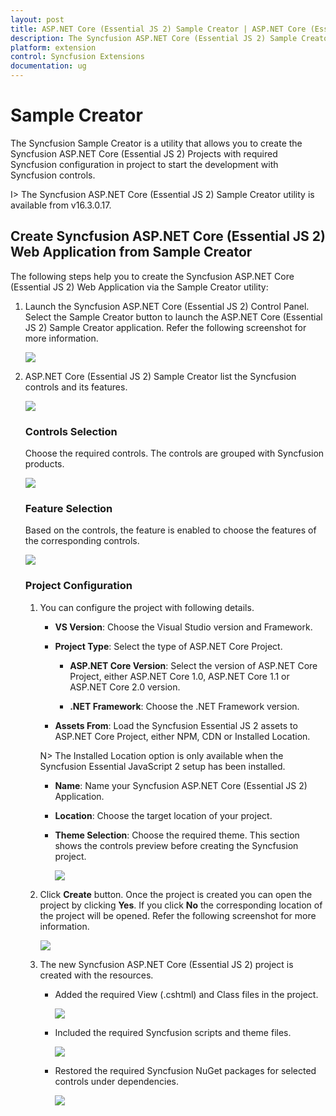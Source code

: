 ```yaml
---
layout: post
title: ASP.NET Core (Essential JS 2) Sample Creator | ASP.NET Core (Essential JS 2) | Syncfusion
description: The Syncfusion ASP.NET Core (Essential JS 2) Sample Creator is a utility that allows you to create the Syncfusion ASP.NET Core (Essential JS 2) Projects with required Syncfusion configuration in project to start the development with Syncfusion controls
platform: extension
control: Syncfusion Extensions
documentation: ug
---
```


# Sample Creator

The Syncfusion Sample Creator is a utility that allows you to create the Syncfusion ASP.NET Core (Essential JS 2) Projects with required Syncfusion configuration in project to start the development with Syncfusion controls.

I> The Syncfusion ASP.NET Core (Essential JS 2) Sample Creator utility is available from v16.3.0.17.

## Create Syncfusion ASP.NET Core (Essential JS 2) Web Application from Sample Creator

The following steps help you to create the Syncfusion ASP.NET Core (Essential JS 2) Web Application via the Sample Creator utility:

1. Launch the Syncfusion ASP.NET Core (Essential JS 2) Control Panel. Select the Sample Creator button to launch the ASP.NET Core (Essential JS 2) Sample Creator application. Refer the following screenshot for more information. 

   ![](Sample-Creator_images\SampleCreator_img1.jpg)

2. ASP.NET Core (Essential JS 2) Sample Creator list the Syncfusion controls and its features. 

   ![](Sample-Creator_images\SampleCreator_img2.jpg)

   ### Controls Selection

   Choose the required controls. The controls are grouped with Syncfusion products.

   ![](Sample-Creator_images\SampleCreator_img3.jpg)

   ### Feature Selection

   Based on the controls, the feature is enabled to choose the features of the corresponding controls.

   ![](Sample-Creator_images\SampleCreator_img4.jpg)

   ### Project Configuration

   1. You can configure the project with following details.

      * **VS Version**: Choose the Visual Studio version and Framework.
      * **Project Type**: Select the type of ASP.NET Core Project.

        * **ASP.NET Core Version**: Select the version of ASP.NET Core Project, either ASP.NET Core 1.0, ASP.NET Core 1.1 or ASP.NET Core 2.0 version.

        * **.NET Framework**: Choose the .NET Framework version.

      * **Assets From**: Load the Syncfusion Essential JS 2 assets to ASP.NET Core Project, either NPM, CDN or Installed Location.

      N> The Installed Location option is only available when the Syncfusion Essential JavaScript 2 setup has been installed.

      *	**Name**: Name your Syncfusion ASP.NET Core (Essential JS 2) Application.
      *	**Location**: Choose the target location of your project.
      *	**Theme Selection**: Choose the required theme. This section shows the controls preview before creating the Syncfusion project.

        ![](Sample-Creator_images\SampleCreator_img5.jpg)

   2. Click **Create** button. Once the project is created you can open the project by clicking **Yes**. If you click **No** the corresponding location of the project will be opened. Refer the following screenshot for more information.

      ![](Sample-Creator_images\SampleCreator_img9.png)

   3. The new Syncfusion ASP.NET Core (Essential JS 2) project is created with the resources.

      * Added the required View (.cshtml) and Class files in the project.
  
        ![](Sample-Creator_images\SampleCreator_img6.jpg)

      * Included the required Syncfusion scripts and theme files.
  
        ![](Sample-Creator_images\SampleCreator_img7.jpg)

      * Restored the required Syncfusion NuGet packages for selected controls under dependencies.
 
        ![](Sample-Creator_images\SampleCreator_img8.jpg)  
